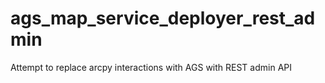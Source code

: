 # ags_map_service_deployer_rest_admin
Attempt to replace arcpy interactions with AGS with REST admin API
